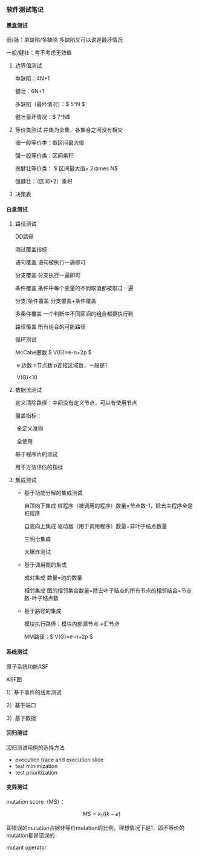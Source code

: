 ### 软件测试笔记

#### 黑盒测试

弱/强：单缺陷/多缺陷 多缺陷又可以说是最坏情况

一般/健壮：考不考虑无效值

1. 边界值测试

   单缺陷：4N+1

   健壮：6N+1

   多缺陷（最坏情况）：$ 5^N $

   健壮最坏情况：$ 7^N$

2. 等价类测试 并集为全集，各集合之间没有相交

   弱一般等价类：取区间最大值

   强一般等价类：区间乘积

   弱健壮等价类： $ 区间最大值+ 2\times N$

   强健壮：（区间+2）乘积

3. 决策表

#### 白盒测试

1. 路径测试

   DD路径

   测试覆盖指标：

   语句覆盖 语句被执行一遍即可

   分支覆盖 分支执行一遍即可

   条件覆盖 条件中每个变量的不同取值都被取过一遍

   分支/条件覆盖 分支覆盖+条件覆盖

   多条件覆盖 一个判断中不同区间的组合都要执行到

   路径覆盖 所有组合的可能路径

   循环测试

   McCabe圈数  $ V(G)=e-n+2p $

   ​						e 边数 n节点数 p连接区域数，一般是1

   ​						V(G)<10

2. 数据流测试

   定义清除路径：中间没有定义节点，可以有使用节点

   覆盖指标：

   ​	全定义准则

   ​	全使用

   基于程序片的测试

   用于方法评估的指标

3. 集成测试

   + 基于功能分解的集成测试

     自顶向下集成 桩程序（被调用的程序）数量=节点数-1，除去主程序全是桩程序

     自底向上集成 驱动器（用于调用程序）数量=非叶子结点数量

     三明治集成

     大爆炸测试

   + 基于调用图的集成

     成对集成 数量=边的数量

     相邻集成 图的相邻集合数量=除去叶子结点的所有节点的相邻结合=节点数-叶子结点数

   + 基于路径的集成

     模块执行路径：模块内部源节点->汇节点

     MM路径：$ V(G)=e-n+2p $

#### 系统测试

原子系统功能ASF

ASF图

1）基于事件的线索测试

2）基于端口

3）基于数据

#### 回归测试

回归测试用例的选择方法

+ execution trace and execution slice
+ test minimization
+ test prioritization

#### 变异测试

mutation score（MS）：

$$ MS=k_1/(k-e)$$

即错误的mutation占据非等价mutation的比例，理想情况下是1，即不等价的mutation都是错误的

mutant operator





​	

